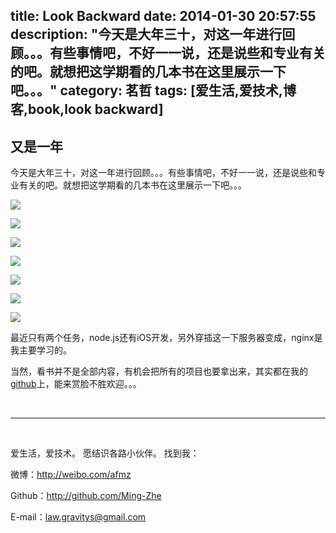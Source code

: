 title: Look Backward
date: 2014-01-30 20:57:55
description: "今天是大年三十，对这一年进行回顾。。。有些事情吧，不好一一说，还是说些和专业有关的吧。就想把这学期看的几本书在这里展示一下吧。。。"
category: 茗哲
tags: [爱生活,爱技术,博客,book,look backward]
---


## 又是一年

今天是大年三十，对这一年进行回顾。。。有些事情吧，不好一一说，还是说些和专业有关的吧。就想把这学期看的几本书在这里展示一下吧。。。

![](http://farm6.staticflickr.com/5492/12219991453_b9d927bcca_c.jpg)

![](http://farm3.staticflickr.com/2852/12220535846_ef884675ed_b.jpg)

![](http://farm4.staticflickr.com/3793/12219959295_138975eebc_b.jpg)

![](http://farm8.staticflickr.com/7419/12220059635_e6cc0f2a2a_b.jpg)

![](http://farm4.staticflickr.com/3694/12220681126_7350f4b059_b.jpg)

![](http://farm6.staticflickr.com/5530/12220698396_5996c2637f_c.jpg)

![](http://farm4.staticflickr.com/3725/12220521944_28652218a7_b.jpg)

最近只有两个任务，node.js还有iOS开发，另外穿插这一下服务器变成，nginx是我主要学习的。

当然，看书并不是全部内容，有机会把所有的项目也要拿出来，其实都在我的[github](http://github.com/ming-zhe)上，能来赏脸不胜欢迎。。。

<br/>

***

<br/>

爱生活，爱技术。
愿结识各路小伙伴。
找到我：

微博：http://weibo.com/afmz

Github：http://github.com/Ming-Zhe

E-mail：law.gravitys@gmail.com 